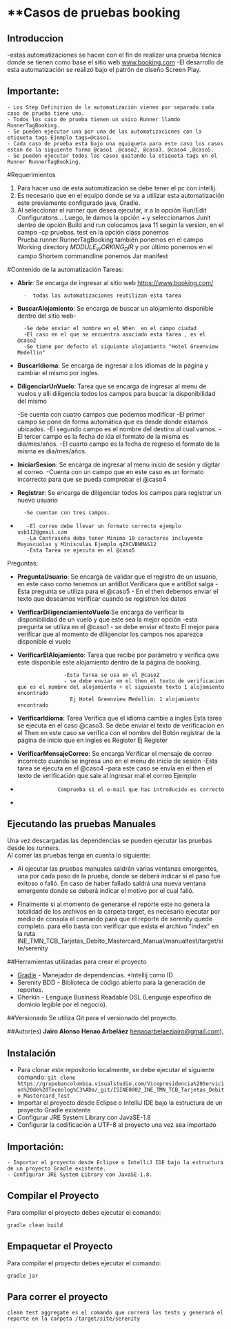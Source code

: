 # **Casos de pruebas booking


## Introduccion ##
-estas automatizaciones se hacen con el fin de realizar una prueba técnica donde se tienen como base el sitio web www.booking.com
-El desarrollo de esta automatización se realizó bajo el patrón de diseño Screen Play.

## Importante:

	- Los Step Definition de la automatización vienen por separado cada caso de prueba tiene uno.
    - Todos los caso de prueba tienen un unico Runner llamdo RunnerTagBooking.
    - Se pueden ejecutar una por una de las automatizaciones con la etiqueta tags Ejemplo tags=@caso1.
    - Cada caso de prueba esta bajo una equiqueta para este caso los casos estan de la siguiente forma @caso1 ,@caso2, @caso3, @caso4 ,@caso5.
    - Se pueden ejecutar todos los casos quitando la etiqueta tags en el Runner RunnerTagBooking.


#Requerimientos
1. Para hacer uso de esta automatización se debe tener el pc con intellij.
2. Es necesario que en el equipo donde se va a utilizar esta automatización este previamente configurado java, Gradle.
3. Al seleccionar el runner que desea ejecutar, ir a la opción Run/Edit Configuratons... Luego, le damos la opción + y seleccionamos Junit dentro de opción Build and run colocamos java 11 según la version, en el campo -cp pruebas. test en la opción class ponemos Prueba.runner.RunnerTagBooking también ponemos en el campo Working directory $MODULE_WORKING_DIR$ 
y por último ponemos en el campo Shortem commandline ponemos Jar manifest


#Contenido de la automatización
Tareas:

- **Abrir**: Se encarga de ingresar al sitio web https://www.booking.com/

		-  todas las automatizaciones reutilizan esta tarea 


- **BuscarAlojamiento**: Se encarga de buscar un alojamiento disponible dentro del sitio web-
        
        -Se debe enviar el nombre en el When  en el campo ciudad 
        -El caso en el que se encuentra asociado esta tarea , es el @caso2
        -Se tiene por defecto el siguiente alojamiento "Hotel Greenview Medellin"


- **BuscarIdioma**: Se encarga de ingresar a los idiomas de la página y cambiar el mismo por ingles.
               

				   
- **DiligenciarUnVuelo**: Tarea que se encarga de ingresar al menu de vuelos y alli diligencia todos los campos para buscar la disponibilidad del mismo

   -Se cuenta con cuatro campos que podemos modificar
     -El primer campo se pone de forma automática que es desde donde estamos ubicados.
     -El segundo campo es el nombre del destino al cual vamos.
     -El tercer campo es la fecha de ida el formato de la misma es dia/mes/años.
     -El cuarto campo es la fecha de regreso el formato de la misma es dia/mes/años.


- **IniciarSesion**: Se encarga de ingresar al menu inicio de sesión y digitar el correo.
       -Cuenta con un campo que en este caso es un formato incorrecto para que se pueda comprobar el @caso4
			

- **Registrar**: Se encarga de diligenciar todos los campos para registrar un nuevo usuario

        -Se cuentan con tres campos.
-        -El correo debe llevar un formato correcto ejemplo usb112@gmail.com
         -La Contraseña debe tener Minimo 10 caracteres incluyendo Mayuscuolas y Minisculas Ejemplo qZXCVBNMAS12 
         -Esta Tarea se ejecuta en el @caso5


Preguntas:	
- **PreguntaUsuario**: Se encarga de validar que el registro de un usuario, en este caso como tenemos un antiBot Verificara que e antiBot salga
                 - Esta pregunta se utiliza para el @caso5
                 - En el then debemos enviar el texto que deseamos verificar cuando se registren los datos
	
	
- **VerificarDiligenciamientoVuelo**:Se encarga de verificar la disponibilidad de un vuelo y que este sea la mejor opción
                -esta pregunta se utiliza en el @caso1
                - se debe enviar el texto El mejor para verificar que al momento de diligenciar los campos nos aparezca disponible el vuelo 

				 
- **VerificarElAlojamiento**: Tarea que recibe por parámetro y verifica qwe este disponible este alojamiento dentro de la página de booking.

                     -Esta Tarea se usa en el @caso2
                     - se debe enviar en el then el texto de verificacion que es el nombre del alojamiento + el siguiente texto 1 alojamiento encontrado
                       Ej Hotel Greenview Medellin: 1 alojamiento encontrado
			
- **VerificarIdioma**: Tarea Verifica que el idioma cambie a ingles 
                  Esta tarea se ejecuta en el caso @caso3.
                  Se debe enviar el texto de verificación en el Then en este caso se verifica con el nombre del Botón registrar de la página de inicio 
                  que en ingles es Register
                     Ej Register

	
- **VerificarMensajeCorreo**: Se encarga Verificar el mensaje de correo incorrecto cuando se ingresa uno en el menu de inicio de sesión 
                -Esta tarea se ejecuta en el @caso4
                -para este caso se envía en el then el texto de verificación que sale al ingresar mal el correo 
                 Ejemplo 
-                  Comprueba si el e-mail que has introducido es correcto

	
-

## Ejecutando las pruebas Manuales
  
Una vez descargadas las dependencias se pueden ejecutar las pruebas desde los runners.  
Al correr las pruebas tenga en cuenta lo siguiente:  
  
- Al ejecutar las pruebas manuales saldrán varias ventanas emergentes, una por cada paso de la prueba, donde se deberá indicar si el paso fue exitoso o falló.
En caso de haber fallado saldrá una nueva ventana emergente donde se deberá indicar el motivo por el cual falló.

- Finalmente si al momento de generarse el reporte este no genera la totalidad de los archivos en la carpeta target, es necesario ejecutar por medio de consola el comando <gradle aggregate> para que el reporte de serenity quede completo.
para ello basta con verificar que exista el archivo "index" en la ruta INE_TMN_TCB_Tarjetas_Debito_Mastercard_Manual/manualtest/target/site/serenity

 
##Herramientas utilizadas para crear el proyecto
* [Gradle](https://maven.apache.org/) - Manejador de dependencias.
*Intellij como ID
* Serenity BDD - Biblioteca de código abierto para la generación de reportes.
* Gherkin - Lenguaje Business Readable DSL (Lenguaje específico de dominio legible por el negocio).
 
 
##Versionado
Se utiliza Git para el versionado del proyecto.


##Autor(es)
**Jairo Alonso Henao Arbeláez** henaoarbelaezjairo@gmail.com), 


## Instalación
- Para clonar este repositorio localmente, se debe ejecutar el siguiente comando: 
```git clone https://grupobancolombia.visualstudio.com/Vicepresidencia%20Servicios%20de%20Tecnolog%C3%ADa/_git/ISINE0002_INE_TMN_TCB_Tarjetas_Debito_Mastercard_Test``` 
- Importar el proyecto desde Eclipse o IntelliJ IDE bajo la estructura de un proyecto Gradle existente 
- Configurar JRE System Library con JavaSE-1.8
- Configurar la codificación a UTF-8 al proyecto una vez sea importado
	
## Importación:
	- Importar el proyecto desde Eclipse o IntelliJ IDE bajo la estructura de un proyecto Gradle existente. 
	- Configurar JRE System Library con JavaSE-1.8.	

## Compilar el Proyecto
Para compilar el proyecto debes ejecutar el comando:
    
    gradle clean build

## Empaquetar el Proyecto
Para compilar el proyecto debes ejecutar el comando:
    
    gradle jar
	
## Para correr el proyecto
	clean test aggregate es el comando que correrá los tests y generará el reporte en la carpeta /target/site/serenity